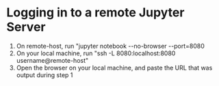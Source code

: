 # Logging in to a remote Jupyter Server
1. On remote-host, run "jupyter notebook --no-browser --port=8080
2. On your local machine, run "ssh -L 8080:localhost:8080 username@remote-host"
3. Open the browser on your local machine, and paste the URL that was output during step 1
